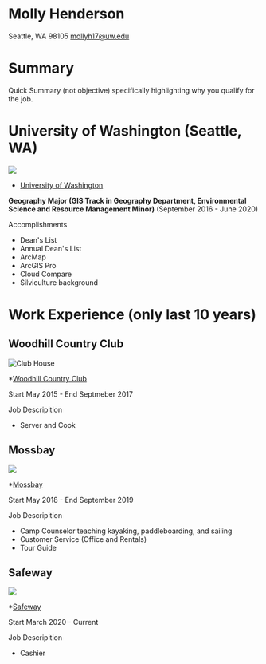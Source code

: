 # Molly Henderson

Seattle, WA 98105
mollyh17@uw.edu

# Summary

Quick Summary (not objective) specifically highlighting why you qualify for the job.


# University of Washington (Seattle, WA)

![](https://s3-us-west-2.amazonaws.com/uw-s3-cdn/wp-content/uploads/sites/98/2014/10/07214224/Signature_Stacked_Purple_RGB.png)


* [University of Washington][]

**Geography Major (GIS Track in Geography Department, Environmental Science and Resource Management Minor)** (September 2016 - June 2020)

Accomplishments

- Dean's List
- Annual Dean's List
- ArcMap
- ArcGIS Pro
- Cloud Compare
- Silviculture background

# Work Experience (only last 10 years)

## Woodhill Country Club

![Club House](https://www.top100golfcourses.com/img/courses/Woodhill-country-Club-MN_3314.jpg)

*[Woodhill Country Club][]

Start May 2015 - End Septmeber 2017

Job Descripition

- Server and Cook

## Mossbay

![](https://scontent-sea1-1.xx.fbcdn.net/v/t1.0-9/58761600_2715766958465038_6370731363888267264_n.jpg?_nc_cat=108&_nc_sid=110474&_nc_ohc=wGEB5EHmvi8AX-l4Gt6&_nc_ht=scontent-sea1-1.xx&oh=3d50b90add032445c752de260013c1a2&oe=5EB3A17A)

*[Mossbay][]

Start May 2018 - End September 2019

Job Descripition

- Camp Counselor teaching kayaking, paddleboarding, and sailing
- Customer Service (Office and Rentals)
- Tour Guide

## Safeway

![](https://media-exp1.licdn.com/dms/image/C4D0BAQGBi9aiSej4_w/company-logo_200_200/0?e=1594252800&v=beta&t=o0d1vOsd12Vl9mRbHWDR-K3We_gMU0-uXRVfUHHqBw0)

*[Safeway][]

Start March 2020 - Current

Job Descripition

 - Cashier

[University of Washington]: https://www.washington.edu/
[Woodhill Country Club]: http://www.woodhillcc.com/
[Mossbay]: https://www.mossbay.co/
[Safeway]: https://www.safeway.com/
